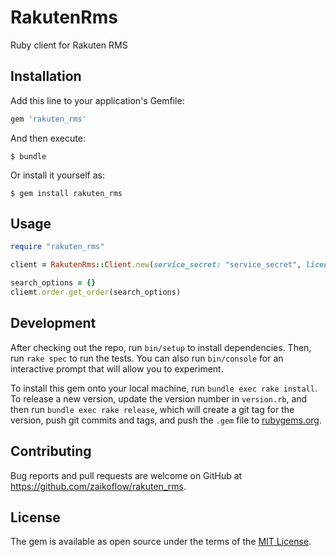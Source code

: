 # RakutenRms

Ruby client for Rakuten RMS

## Installation

Add this line to your application's Gemfile:

```ruby
gem 'rakuten_rms'
```

And then execute:

    $ bundle

Or install it yourself as:

    $ gem install rakuten_rms

## Usage

```rb
require "rakuten_rms"

client = RakutenRms::Client.new(service_secret: "service_secret", license_key: "license_key")

search_options = {}
cliemt.order.get_order(search_options)
```

## Development

After checking out the repo, run `bin/setup` to install dependencies. Then, run `rake spec` to run the tests. You can also run `bin/console` for an interactive prompt that will allow you to experiment.

To install this gem onto your local machine, run `bundle exec rake install`. To release a new version, update the version number in `version.rb`, and then run `bundle exec rake release`, which will create a git tag for the version, push git commits and tags, and push the `.gem` file to [rubygems.org](https://rubygems.org).

## Contributing

Bug reports and pull requests are welcome on GitHub at https://github.com/zaikoflow/rakuten_rms.


## License

The gem is available as open source under the terms of the [MIT License](http://opensource.org/licenses/MIT).

